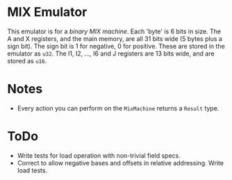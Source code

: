 MIX Emulator
============

This emulator is for a *binary MIX machine*. Each 'byte' is 6 bits in size.
The A and X registers, and the main memory, are all 31 bits wide (5 bytes plus a sign bit).
The sign bit is 1 for negative, 0 for positive.
These are stored in the emulator as `u32`.
The I1, I2, ..., I6 and J registers are 13 bits wide, and are stored as `u16`.

# Notes

* Every action you can perform on the `MixMachine` returns a `Result` type.

# ToDo

* Write tests for load operation with non-trivial field specs.
* Correct to allow negative bases and offsets in relative addressing. Write load tests.
